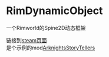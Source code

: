 # RimDynamicObject
一个Rimworld的Spine2D动态框架  

链接到[steam页面](https://steamcommunity.com/sharedfiles/filedetails/?id=3010067716)  
是个示例的mod[ArknightsStoryTellers](https://steamcommunity.com/sharedfiles/filedetails/?id=3010113041)  

